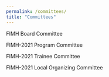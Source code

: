 ```yaml
---
permalink: /committees/
title: "Committees"
---
```


FIMH Board Committee

FIMH-2021 Program Committee

FIMH-2021 Trainee Committee

FIMH-2021 Local Organizing Committee
